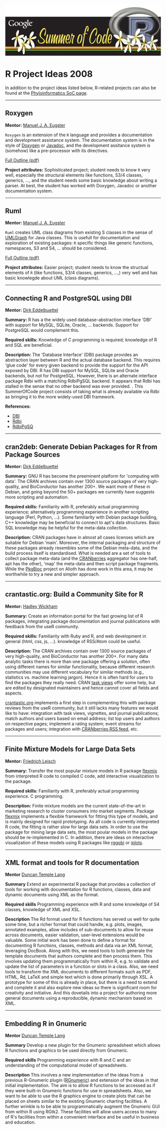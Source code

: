 <div align="center">

![GSoC 2008 logo](RSoC2.jpg)

</div>

# R Project Ideas 2008

In addition to the project ideas listed below, R-related projects can also be found at the [Phyloinformatics SoC page](http://phyloinformatics.net/Phyloinformatics_Summer_of_Code_2008).

------------------------------------------------------------------------

## Roxygen

**Mentor:** [Manuel J. A. Eugster](http://www.statistik.lmu.de/~eugster/)

`Roxygen` is an extension of the `R` language and provides a documentation and development assistance system. The documentation system is in the style of [Doxygen](http://www.stack.nl/~dimitri/doxygen/) or [Javadoc](http://java.sun.com/j2se/javadoc/), and the development assitance system is (somehow) like a pre-processor with its directives.

[Full Outline (pdf)](Roxygen.pdf)

**Project attributes:** Sophisticated project; student needs to know `R` very well, especially the structural elements like functions, S3/4 classes, generics, ..., and the student needs some basic knowledge about writing a parser. At best, the student has worked with Doxygen, Javadoc or another documentation system.

------------------------------------------------------------------------

## Ruml

**Mentor:** [Manuel J. A. Eugster](http://www.statistik.lmu.de/~eugster/)

`Ruml` creates UML class diagrams from existing S classes in the sense of [UMLGraph](http://www.umlgraph.org/) for Java classes. This is usefull for documentation and exploration of existing packages: `R` specific things like generic functions, namespaces, S3 and S4, ... should be considered.

[Full Outline (pdf)](Ruml.pdf)

**Project attributes:** Easier project; student needs to know the structual elements of `R` (like functions, S3/4 classes, generics, ...,) very well and has basic knowlegde about UML (class diagrams).

------------------------------------------------------------------------

## Connecting R and PostgreSQL using DBI

**Mentor:** [Dirk Eddelbuettel](http://dirk.eddelbuettel.com)

**Summary:** R has a the widely used database-abstraction interface 'DBI' with support for MySQL, SQLite, Oracle, ... backends. Support for PostgreSQL would complement this.

**Required skills:** Knowledge of C programming is required; knowledge of R and SQL are beneficial.

**Description:** The 'Database Interface' (DBI) package provides an abstraction layer between R and the actual database backend. This requires 'glue code' for every given backend to provide the support for the API exposed by DBI. R has DBI support for MySQL, SQLite and Oracle backends, but not for PostgreSQL. However, there is an alternate interface package Rdbi with a matching RdbiPgSQL backend. It appears that Rdbi has stalled in the sense that no other backend was ever provided. . This SummerOfCode project consists of taking what is already available via Rdbi as bringing it to the more widely-used DBI framework.

**References:**

-   [DBI](https://cran.r-project.org/package=DBI)
-   [Rdbi](http://www.bioconductor.org/packages/bioc/html/Rdbi.html)
-   [RdbiPgSQ](http://www.bioconductor.org/packages/bioc/html/RdbiPgSQL.html)

------------------------------------------------------------------------

## cran2deb: Generate Debian Packages for R from Package Sources

**Mentor:** [Dirk Eddelbuettel](http://dirk.eddelbuettel.com)

**Summary:** GNU R has become the preeminent platform for 'computing with data'. The CRAN archives contain over 1300 source packages of very high-quality, and BioConductor has another 200+. We want more of these in Debian, and going beyond the 50+ packages we currently have suggests more scripting and automation.

**Required skills:** Familiarity with R, preferably actual programming experience; alternatively programming experience in another scripting language (Perl, Python, ...). Some familiarity with Debian package building, C++ knowledge may be beneficial to connect to apt's data structures. Basic SQL knowledge may be helpful for the meta-data collection.

**Description:** CRAN packages have in almost all cases licenses which are suitable for Debian 'main'. Moreover, the internal packaging and structure of these packages already resembles some of the Debian meta-data, and the build process itself is standardised. What is needed are a set of tools to collect package meta-data (and the [CRANberries](http://dirk.eddelbuettel.com/cranberries/index.html) aggregator has one-half, apt has the other), 'map' the meta-data and then script package fragments. While the [PkgBioc](http://wiki.debian.org/AliothPkgBioc) project on Alioth has done work in this area, it may be worthwhile to try a new and simpler approach.

------------------------------------------------------------------------

## crantastic.org: Build a Community Site for R

**Mentor:** [Hadley Wickham](http://had.co.nz)

**Summary:** Create an information portal for the fast growing list of R packages, integrating package documentation and journal publications with feedback from the useR community.

**Required skills:** Familiarity with Ruby and R, and web development in general (html, css, js, ...). knowledge of RSS/Atom could be useful.

**Description:** The CRAN archives contain over 1300 source packages of very high-quality, and BioConductor has another 200+. For many data analytic tasks there is more than one package offering a solution, often using different names for similar functionality, because different research communities may use different vocabulary for similar methods (e.g., statistics vs. machine learning jargon). Hence it is often hard for users to find the packages they really need. CRAN [task views](https://cran.r-project.org/web/views/) offer some help, but are edited by designated maintainers and hence cannot cover all fields and aspects.

[crantastic.org](http://crantastic.org) implements a first step in complementing this with package reviews from the useR community, but it still lacks many features we would like to have: integration with task views, vignettes, and journal publications; match authors and users based on email address; list top users and authors on respective pages; implement a rating system; event streams for packages and users; integration with [CRANberries RSS feed](http://dirk.eddelbuettel.com/cranberries/index.rss), etc.

------------------------------------------------------------------------

## Finite Mixture Models for Large Data Sets

**Mentor:** [Friedrich Leisch](http://www.statistik.lmu.de/~leisch/)

**Summary:** Transfer the most popular mixture models in R package [flexmix](https://cran.R-project.org/package=flexmix) from interpreted R code to compiled C code, add interactive visualization to the package.

**Required skills:** Familiarity with R, preferably actual programming experience. C programming.

**Description:** Finite mixture models are the current state-of-the-art in marketing research to cluster consumers into market segments. Package [flexmix](https://cran.R-project.org/package=flexmix) implements a flexible framework for fitting this type of models, and is mainly designed for rapid prototyping. As all code is currently interpreted R code, the fitting is rather slow for large data sets. In order to use the package for mining large data sets, the most poular models in the package should be re-implemented in C. In addition, there are ideas on interactive visualization of these models using R packages like [rggobi](https://cran.R-project.org/package=rggobi) or [iplots](https://cran.R-project.org/package=iplots).

------------------------------------------------------------------------

## XML format and tools for R documentation

**Mentor** [Duncan Temple Lang](http://www.stat.ucdavis.edu/~duncan)

**Summary** Extend an experimental R package that provides a collection of tools for working with documentation for R functions, classes, data and dynamic documents using XML as the format.

**Required skills** Programming experience with R and some knowledge of S4 classes, knowledge of XML and XSL.

**Description** The Rd format used for R functions has served us well for quite some time, but a richer format that could handle, e.g. plots, images, annotated examples, allow includes of sub-documents to allow for reuse across documents, easier validation, user-level extensions would be valuable. Some initial work has been done to define a format for documenting R functions, classes, methods and data via an XML format, leveraging DocBook. Along with this, we need tools to both generate the template documents that authors complete and then process them. This involves updating them programmatically from within R, e.g. to validate and update the list of parameters in a function or slots in a class. Also, we need tools to transform the XML documents to different formats such as PDF, HTML, Rd, LaTeX and simple text which is done primarily through XSL. A prototype for some of this is already in place, but there is a need to extend and complete it and also explore new ideas so there is significant room for creativity and initiative. And this dovetails into a project for authoring more general documents using a reproducible, dynamic mechanism based on XML.

------------------------------------------------------------------------

## Embedding R in Gnumeric

**Mentor** [Duncan Temple Lang](http://www.stat.ucdavis.edu/~duncan)

**Summary** Develop a new plugin for the Gnumeric spreadsheet which allows R functions and graphics to be used directly from Gnumeric.

**Required skills** Programming experience with R and C and an understanding of the computational model of spreadsheets.

**Description** This involves a new implementation of the ideas from a previous R-Gnumeric plugin ([RGnumeric](http://www.omegahat.org/RGnumeric)) and extension of the ideas in that initial implementation. The aim is to allow R functions to be accessed as if they were built-in Gnumeric functions for use in spreadsheets. Also, we want to be able to use the R graphics engine to create plots that can be placed on sheets similar to the existing Gnumeric charting facilities. A further wrinkle is to be able to programmatically augment the Gnumeric GUI from within R using RGtk2. These facilities will allow users access to many of R's facilities from within a convenient interface and be useful in business and education.

